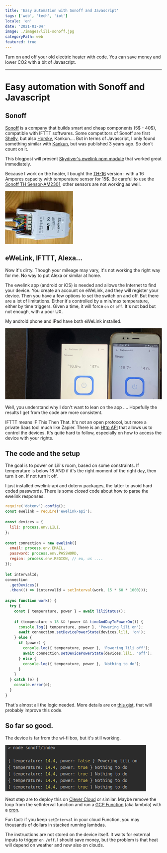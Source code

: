 ```yaml
---
title: 'Easy automation with Sonoff and Javascript'
tags: ['web', 'tech', 'iot']
locale: 'en'
date: '2021-01-04'
image: ./images/lili-sonoff.jpg
categoryPath: web
featured: true
---
```


Turn on and off your old electric heater with code. You can save money and lower CO2 with
a bit of Javascript.

---

# Easy automation with Sonoff and Javascript

## Sonoff

[Sonoff](https://amzn.to/39a54eI) is a company that builds smart and cheap components (5$ - 40$), compatible with IFTTT softwares. Some competitors of Sonoff are first [Shelly](https://amzn.to/38YKjm4), but also [Horsky](https://amzn.to/3nnwva2), Kankun.... But in terms of Javascript, I only found something similar with [Kankun](https://www.npmjs.com/package/homebridge-smartplug), but was published 3 years ago. So don't count on it.

This blogpost will present [Skydiver's ewelink npm module](https://github.com/skydiver/ewelink-api) that worked great immediately.

Because I work on the heater, I bought the [TH-16](https://amzn.to/3bcx97P) version : with a 16 Amperes capacity with temperature sensor for 15$. Be careful to use the [Sonoff TH Sensor-AM2301](https://amzn.to/38ihMc2), other sensors are not working as well.

![Sonoff basic](./images/sonoff.png)

## eWeLink, IFTTT, Alexa...

Now it's dirty. Though your mileage may vary, it's not working the right way for me. No way to put Alexa or similar at home.

The ewelink app (android or iOS) is needed and allows the Internet to find your device. You create an account on eWeLink, and they will register your device. Then you have a few options to set the switch on and off. But there are a lot of limitations. Either it's controlled by a min/max temperature, either by time triggers. Given a time, it will force `on` or `off`. It's not bad but not enough, with a poor UX.

My android phone and iPad have both eWeLink installed.

![Both Sonoff tempratures differs](./images/sonoff-both-temperatures.jpeg)

Well, you understand why I don't want to lean on the app .... Hopefully the results I get from the code are more consistent.

IFTTT means IF This Then That. It's not an open protocol, but more a private Saas tool much like Zapier. There is an [Http API](https://platform.ifttt.com/docs/api_reference) that allows us to control the devices. It's quite hard to follow, especially on how to access the device with your rights.

## The code and the setup

The goal is to power on Lili's room, based on some constraints. If temperature is below 18 AND if
it's the right moment of the right day, then turn it on. If not turn it off.

I just installed ewelink-api and dotenv packages, the latter to avoid hard coded passwords. There is some _closed_ code about how to parse the ewelink responses.

```javascript
require('dotenv').config();
const ewelink = require('ewelink-api');

const devices = {
  lili: process.env.LILI,
};

const connection = new ewelink({
  email: process.env.EMAIL,
  password: process.env.PASSWORD,
  region: process.env.REGION, // eu, us ....
});

let intervalId;
connection
  .getDevices()
  .then(() => (intervalId = setInterval(work, 15 * 60 * 1000)));

async function work() {
  try {
    const { temperature, power } = await liliStatus();

    if (temperature < 18 && !power && timeAndDayToPowerOn()) {
      console.log({ temperature, power }, 'Powering lili on');
      await connection.setDevicePowerState(devices.lili, 'on');
    } else {
      if (power) {
        console.log({ temperature, power }, 'Powering lili off');
        await connection.setDevicePowerState(devices.lili, 'off');
      } else {
        console.log({ temperature, power }, 'Nothing to do');
      }
    }
  } catch (e) {
    console.error(e);
  }
}
```

That's almost all the logic needed. More details are on [this gist](https://gist.github.com/nicolas-zozol/1f06ec0822c32b5e4ce30ffaba09947a), that will probably improve this code.

## So far so good.

The device is far from the wi-fi box, but it's still working.

![up and running](./images/run-logs.png)

Next step are to deploy this on [Clever Cloud](https://www.clever-cloud.com/en/) or similar. Maybe remove the loop from the setInterval function and run a [GCP Function](https://cloud.google.com/functions) (aka lambda) with a [cron](https://cloud.google.com/scheduler).

Fun fact: if you keep `setInterval` in your cloud Function, you may thousands of dollars in stacked running lambdas.

The instructions are not stored on the device itself. It waits for external inputs to trigger `on
/off`. I should save money, but the problem is that heat will depend on weather and now also on
clouds.
